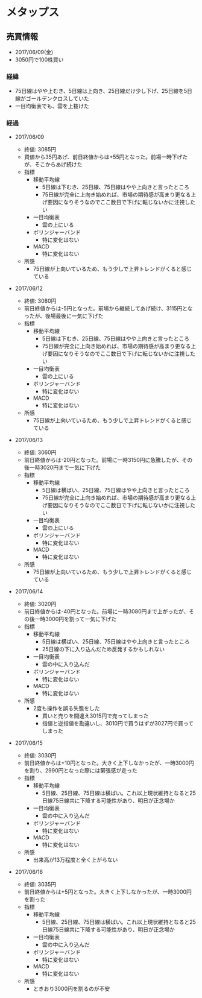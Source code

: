 # メタップス
## 売買情報
- 2017/06/09(金)
- 3050円で100株買い

### 経緯
- 75日線はやや上むき、5日線は上向き、25日線だけ少し下げ、25日線を5日線がゴールデンクロスしていた
- 一目均衡表でも、雲を上抜けた

### 経過
- 2017/06/09
    - 終値: 3085円
    - 買値から35円あげ、前日終値からは+55円となった。前場一時下げたが、そこからあげ続けた
    - 指標
      - 移動平均線
        - 5日線は下むき、25日線、75日線はやや上向きと言ったところ
        - 75日線が完全に上向き始めれば、市場の期待感が高まり更なる上げ要因になりそうなのでここ数日で下げに転じないかに注視したい
      - 一目均衡表
        - 雲の上にいる
      - ボリンジャーバンド
        - 特に変化はない
      - MACD
        - 特に変化はない
    - 所感
      - 75日線が上向いているため、もう少しで上昇トレンドがくると感じている

- 2017/06/12
    - 終値: 3080円
    - 前日終値からは-5円となった。前場から継続してあげ続け、3115円となったが、後場最後に一気に下げた
    - 指標
      - 移動平均線
        - 5日線は下むき、25日線、75日線はやや上向きと言ったところ
        - 75日線が完全に上向き始めれば、市場の期待感が高まり更なる上げ要因になりそうなのでここ数日で下げに転じないかに注視したい
      - 一目均衡表
        - 雲の上にいる
      - ボリンジャーバンド
        - 特に変化はない
      - MACD
        - 特に変化はない
    - 所感
      - 75日線が上向いているため、もう少しで上昇トレンドがくると感じている

- 2017/06/13
    - 終値: 3060円
    - 前日終値からは-20円となった。前場に一時3150円に急騰したが、その後一時3020円まで一気に下げた
    - 指標
      - 移動平均線
        - 5日線は横ばい、25日線、75日線はやや上向きと言ったところ
        - 75日線が完全に上向き始めれば、市場の期待感が高まり更なる上げ要因になりそうなのでここ数日で下げに転じないかに注視したい
      - 一目均衡表
        - 雲の上にいる
      - ボリンジャーバンド
        - 特に変化はない
      - MACD
        - 特に変化はない
    - 所感
      - 75日線が上向いているため、もう少しで上昇トレンドがくると感じている

- 2017/06/14
    - 終値: 3020円
    - 前日終値からは-40円となった。前場に一時3080円まで上がったが、その後一時3000円を割って一気に下げた
    - 指標
      - 移動平均線
        - 5日線は横ばい、25日線、75日線はやや上向きと言ったところ
        - 25日線の下に入り込んだため反発するかもしれない
      - 一目均衡表
        - 雲の中に入り込んだ
      - ボリンジャーバンド
        - 特に変化はない
      - MACD
        - 特に変化はない
    - 所感
      - 2度も操作を誤る失態をした
        - 買いと売りを間違え3015円で売ってしまった
        - 指値と逆指値を勘違いし、3010円で買うはずが3027円で買ってしまった

- 2017/06/15
    - 終値: 3030円
    - 前日終値からは+10円となった。大きく上下しなかったが、一時3000円を割り、2990円となった際には緊張感が走った
    - 指標
      - 移動平均線
        - 5日線、25日線、75日線は横ばい。これ以上現状維持となると25日線75日線共に下降する可能性があり、明日が正念場か
      - 一目均衡表
        - 雲の中に入り込んだ
      - ボリンジャーバンド
        - 特に変化はない
      - MACD
        - 特に変化はない
    - 所感
      - 出来高が13万程度と全く上がらない

- 2017/06/16
    - 終値: 3035円
    - 前日終値からは+5円となった。大きく上下しなかったが、一時3000円を割った
    - 指標
      - 移動平均線
        - 5日線、25日線、75日線は横ばい。これ以上現状維持となると25日線75日線共に下降する可能性があり、明日が正念場か
      - 一目均衡表
        - 雲の中に入り込んだ
      - ボリンジャーバンド
        - 特に変化はない
      - MACD
        - 特に変化はない
    - 所感
      - ときおり3000円を割るのが不安
